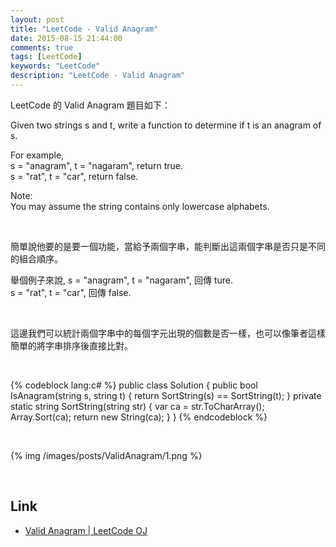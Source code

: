 ```yaml
---
layout: post
title: "LeetCode - Valid Anagram"
date: 2015-08-15 21:44:00
comments: true
tags: [LeetCode]
keywords: "LeetCode"
description: "LeetCode - Valid Anagram"
---
```


LeetCode 的 Valid Anagram 題目如下：   

Given two strings s and t, write a function to determine if t is an anagram of s.  

For example,  
s = "anagram", t = "nagaram", return true.  
s = "rat", t = "car", return false.  

Note:  
You may assume the string contains only lowercase alphabets.  

<!-- More -->

<br/>

簡單說他要的是要一個功能，當給予兩個字串，能判斷出這兩個字串是否只是不同的組合順序。  

舉個例子來說,
s = "anagram", t = "nagaram", 回傳 ture.  
s = "rat", t = "car", 回傳 false.  

<br/>


這邊我們可以統計兩個字串中的每個字元出現的個數是否一樣，也可以像筆者這樣簡單的將字串排序後直接比對。  

<br/>


{% codeblock lang:c# %}
public class Solution {
    public bool IsAnagram(string s, string t) {
        return SortString(s) == SortString(t);
    }
    private static string SortString(string str)
    {
		var ca = str.ToCharArray();
		Array.Sort(ca);
        return new String(ca);
    }
}
{% endcodeblock %}

<br/>


{% img /images/posts/ValidAnagram/1.png %}

<br/>

Link
----
* [Valid Anagram | LeetCode OJ](https://leetcode.com/problems/valid-anagram/)
